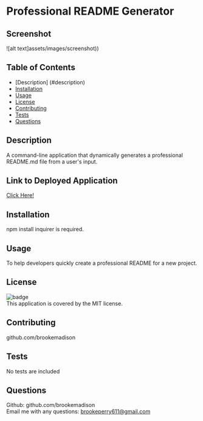 
  
  # Professional README Generator

  ## Screenshot
  ![alt text]assets/images/screenshot))
  
  ## Table of Contents
  * [Description] (#description)
  * [Installation](#installation)
  * [Usage](#usage)
  * [License](#license)
  * [Contributing](#contributing)
  * [Tests](#tests)
  * [Questions](#questions)

  ## Description
  A command-line application that dynamically generates a professional README.md file from a user's input.

  ## Link to Deployed Application
  [Click Here!](Link)

  ## Installation
  npm install inquirer is required.

  ## Usage
  To help developers quickly create a professional README for a new project.

  ## License
  ![badge](https://img.shields.io/badge/license-MIT-brightgreen)
  <br />
  This application is covered by the MIT license. 
  
  ## Contributing
   github.com/brookemadison

  ## Tests
  No tests are included

  ## Questions
  Github: github.com/brookemadison
  <br />
  Email me with any questions: brookeperry611@gmail.com
  
